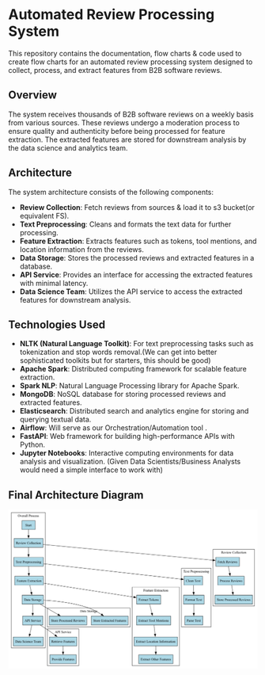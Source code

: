 # Automated Review Processing System

This repository contains the documentation, flow charts & code used to create flow charts for an automated review processing system designed to collect, process, and extract features from B2B software reviews.

## Overview

The system receives thousands of B2B software reviews on a weekly basis from various sources. These reviews undergo a moderation process to ensure quality and authenticity before being processed for feature extraction. The extracted features are stored for downstream analysis by the data science and analytics team.

## Architecture

The system architecture consists of the following components:

- **Review Collection**: Fetch reviews from sources & load it to s3 bucket(or equivalent FS).
- **Text Preprocessing**: Cleans and formats the text data for further processing.
- **Feature Extraction**: Extracts features such as tokens, tool mentions, and location information from the reviews.
- **Data Storage**: Stores the processed reviews and extracted features in a database.
- **API Service**: Provides an interface for accessing the extracted features with minimal latency.
- **Data Science Team**: Utilizes the API service to access the extracted features for downstream analysis.

## Technologies Used

- **NLTK (Natural Language Toolkit)**: For text preprocessing tasks such as tokenization and stop words removal.(We can get into better sophisticated toolkits but for starters, this should be good)
- **Apache Spark**: Distributed computing framework for scalable feature extraction.
- **Spark NLP**: Natural Language Processing library for Apache Spark.
- **MongoDB**: NoSQL database for storing processed reviews and extracted features.
- **Elasticsearch**: Distributed search and analytics engine for storing and querying textual data.
- **Airflow**: Will serve as our Orchestration/Automation tool .
- **FastAPI**: Web framework for building high-performance APIs with Python.
- **Jupyter Notebooks**: Interactive computing environments for data analysis and visualization. (Given Data Scientists/Business Analysts would need a simple interface to work with)

## Final Architecture Diagram


![Architecture Diagram](final_g2.png)

